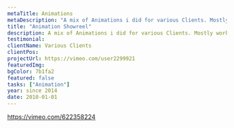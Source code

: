 ```yaml
---
metaTitle: Animations
metaDescription: "A mix of Animations i did for various Clients. Mostly working with Fototrick and Type Animation in Adobe After Effects."
title: "Animation Showreel"
description: A mix of Animations i did for various Clients. Mostly working with Fototrick and Type Animation in Adobe After Effects.
testimonial: 
clientName: Various Clients
clientPos: 
projectUrl: https://vimeo.com/user2299921
featuredImg:
bgColor: 7b1fa2
featured: false
tasks: ["Animation"]
year: since 2014
date: 2010-01-01
---
```

https://vimeo.com/622358224